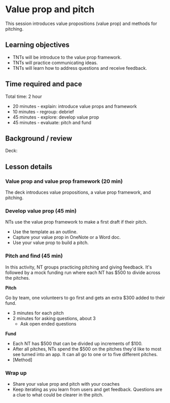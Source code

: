 # Value prop and pitch

This session introduces value propositions (value prop) and methods for pitching.

## Learning objectives

* TNTs will be introduce to the value prop framework.
* TNTs will practice communicating ideas.
* TNTs will learn how to address questions and receive feedback.

## Time required and pace

Total time: 2 hour

* 20 minutes - explain: introduce value props and framework
* 10 minutes - regroup: debrief
* 45 minutes - explore: develop value prop
* 45 minutes - evaluate: pitch and fund

## Background / review

Deck:

## Lesson details

### Value prop and value prop framework (20 min)

The deck introduces value propositions, a value prop framework, and pitching.

### Develop value prop (45 min)

NTs use the value prop framework to make a first draft if their pitch.

* Use the template as an outline.
* Capture your value prop in OneNote or a Word doc.
* Use your value prop to build a pitch.

### Pitch and find (45 min)

In this activity, NT groups practicing pitching and giving feedback. It's followed by a mock funding run where each NT has $500 to divide across the pitches.

**Pitch**

Go by team, one volunteers to go first and gets an extra $300 added to their fund.

* 3 minutes for each pitch
* 2 minutes for asking questions, about 3
  * Ask open ended questions

**Fund**

* Each NT has $500 that can be divided up increments of $100.
* After all pitches, NTs spend the $500 on the pitches they'd like to most see turned into an app. It can all go to one or to five different pitches.
* [Method]

### Wrap up

* Share your value prop and pitch with your coaches
* Keep iterating as you learn from users and get feedback. Questions are a clue to what could be clearer in the pitch.